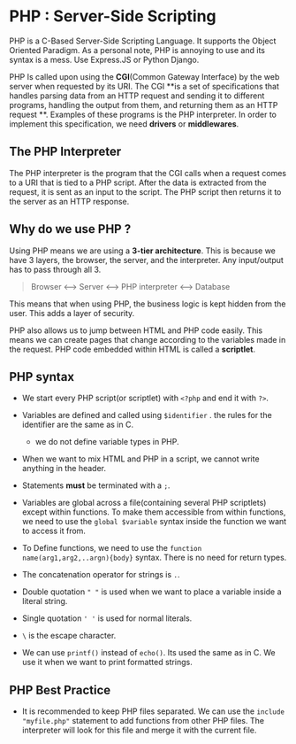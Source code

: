 # PHP : Server-Side Scripting

PHP is a C-Based Server-Side Scripting Language. It supports the Object 
Oriented Paradigm. As a personal note, PHP is annoying to use and its 
syntax is a mess. Use Express.JS or Python Django.

PHP Is called upon using the **CGI**(Common Gateway Interface) by the web server
when requested by its URI. The CGI **is a set of specifications that 
handles parsing data from an HTTP request and sending it to different 
programs, handling the output from them, and returning them as an HTTP request
**. Examples of these programs is the PHP interpreter. 
In order to implement this specification, we need **drivers** or
**middlewares**. 

## The PHP Interpreter

The PHP interpreter is the program that the CGI calls when a request comes
to a URI that is tied to a PHP script. After the data is extracted from
the request, it is sent as an input to the script. The PHP script then 
returns it to the server as an HTTP response. 

## Why do we use PHP ?

Using PHP means we are using a **3-tier architecture**. This is because
we have 3 layers, the browser, the server, and the interpreter. Any 
input/output has to pass through all 3.

> Browser <--> Server <--> PHP interpreter <--> Database

This means that when  using PHP, the business logic is kept hidden
from the user. This adds a layer of security.

PHP also allows us to jump between HTML and PHP code easily. This means 
we can create pages that change according to the variables made in the request. 
PHP code embedded within HTML is called a **scriptlet**.

## PHP syntax

- We start every PHP script(or scriptlet) with ```<?php``` and end it with ```?>```.

- Variables are defined and called using ```$identifier``` . the rules for
the identifier are the same as in C.

   - we do not define variable types in PHP.

- When we want to mix HTML and PHP in a script, we cannot write anything
in the header.

- Statements **must** be terminated with a ```;```.

- Variables are global across a file(containing several PHP scriptlets)
except within functions. To make them accessible from within functions, we
need to use the ```global $variable``` syntax inside the function we want to
access it from.

- To Define functions, we need to use the ```function name(arg1,arg2,..argn){body}``` syntax. There
is no need for return types.

- The concatenation operator for strings is ```.```.

- Double quotation ```" "``` is used when we want to place a variable inside
a literal string.

- Single quotation ```' '``` is used for normal literals.

- ```\``` is the escape character.

- We can use ```printf()``` instead of ```echo()```. Its used the same
as in C. We use it when we want to print formatted strings.

## PHP Best Practice

- It is recommended to keep PHP files separated. We can use the ```include "myfile.php"```
statement to add functions from other PHP files. The interpreter will look for this
file and merge it with the current file.
